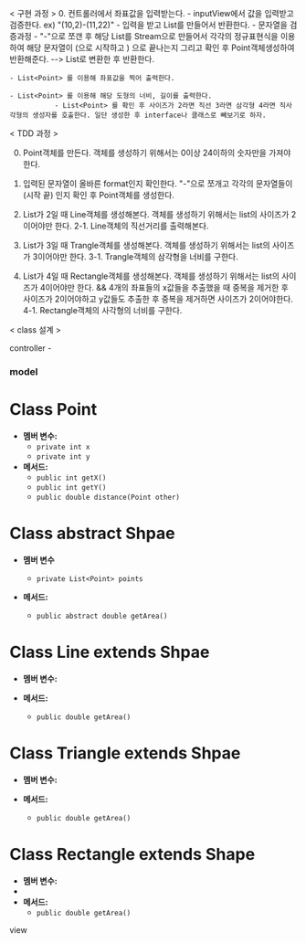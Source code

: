 
< 구현 과정 >
0. 컨트롤러에서 좌표값을 입력받는다. 
    - inputView에서 값을 입력받고 검증한다. ex) "(10,2)-(11,22)"
        - 입력을 받고 List<Point>를 만들어서 반환한다.
            - 문자열을 검증과정
                  - "-"으로 쪼갠 후 해당 List를 Stream으로 만들어서 각각의 정규표현식을 이용하여 해당 문자열이 (으로 시작하고 ) 으로 끝나는지 그리고 확인 후
                     Point객체생성하여 반환해준다. --> List로 변환한 후 반환한다.  
   
    - List<Point> 를 이용해 좌표값을 찍어 출력한다.
    
    - List<Point> 를 이용해 해당 도형의 너비, 길이를 출력한다.
               - List<Point> 를 확인 후 사이즈가 2라면 직선 3라면 삼각형 4라면 직사각형의 생성자를 호출한다. 일단 생성한 후 interface나 클래스로 빼보기로 하자.
   

    

< TDD 과정 >

0. Point객체를 만든다. 객체를 생성하기 위해서는 0이상 24이하의 숫자만을 가져야한다.

1. 입력된 문자열이 올바른 format인지 확인한다. "-"으로 쪼개고 각각의 문자열들이 (시작  끝) 인지 확인 후 Point객체를 생성한다.

2. List<Point>가 2일 때 Line객체를 생성해본다. 객체를 생성하기 위해서는 list의 사이즈가 2이어야만 한다.
      2-1. Line객체의 직선거리를 출력해본다. 
3. List<Point>가 3일 때 Trangle객체를 생성해본다. 객체를 생성하기 위해서는 list의 사이즈가 3이어야만 한다.
      3-1. Trangle객체의 삼각형을 너비를 구한다.

4. List<Point>가 4일 때 Rectangle객체를 생성해본다. 객체를 생성하기 위해서는 list의 사이즈가 4이어야만 한다. && 4개의 좌표들의 x값들을 추출했을 때 중복을 제거한 후 
   사이즈가 2이어야하고 y값들도 추출한 후 중복을 제거하면 사이즈가 2이어야한다. 
      4-1. Rectangle객체의 사각형의 너비를 구한다.
   


< class 설계 >

controller
    - 



### model
# Class Point

- **멤버 변수:**
    - `private int x` 
    - `private int y` 
- **메서드:**
    - `public int getX()`
    - `public int getY()`
    - `public double distance(Point other)`

# Class abstract Shpae
- **멤버 변수**
    - `private List<Point> points`

- **메서드:**
    - `public abstract double getArea()`

# Class Line extends Shpae

- **멤버 변수:**

- **메서드:**
    - `public double getArea()`

# Class Triangle extends Shpae

- **멤버 변수:**

- **메서드:**
    - `public double getArea()`

# Class Rectangle extends Shape

- **멤버 변수:**
- 
- **메서드:**
    - `public double getArea()`
    


view